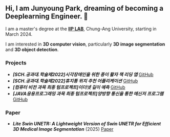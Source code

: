 ## Hi, I am Junyoung Park, dreaming of becoming a **Deeplearning Engineer**. 👋

I am a master's degree at the **[IIP LAB](https://sites.google.com/view/cau-iip-lab/home?authuser=0)**, Chung-Ang University, starting in March 2024. 

I am interested in **3D computer vision**, particularly **3D image segmentation** and **3D object detection**.

### Projects
- ***[SCH.공과대.학술제2022]시각장애인을 위한 종이 활자 책 리딩 앱*** [GitHub](https://github.com/mamumpapa/OOPSLA-reading-book-app)
- ***[SCH.공과대.학술제2022]휴지통 위치 추천 어플리케이션*** [GitHub](https://github.com/mamumpapa/OOPSLA-trash-can-recommendation)
- ***[컴퓨터 비전 과목 최종 텀프로젝트]이더넷 길이 예측*** [GitHub](https://github.com/mamumpapa/Computer-Vision-Term-Project)
- ***[JAVA응용프로그래밍 과목 최종 텀프로젝트]양방향 통신을 통한 메신저 프로그램*** [GitHub](https://github.com/mamumpapa/JAVA-Term-Project/tree/main)

### Paper
- ***Lite Swin UNETR: A Lightweight Version of Swin UNETR for Efficient 3D Medical Image Segmentation*** (2025) [Paper](https://link.springer.com/article/10.1007/s42835-025-02392-2)
